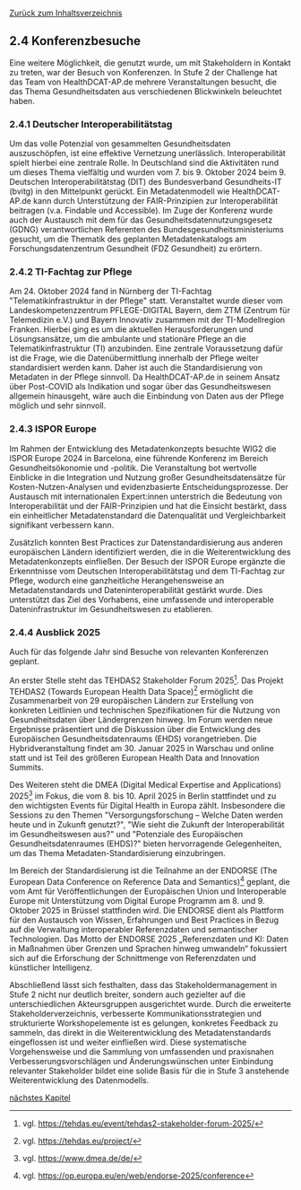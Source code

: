 [Zurück zum Inhaltsverzeichnis](https://healthdcat-ap-de.github.io/healthdcat-ap.de/report_stage_2.html)

## 2.4 Konferenzbesuche

Eine weitere Möglichkeit, die genutzt wurde, um mit Stakeholdern in Kontakt zu treten, war der Besuch von Konferenzen. In Stufe 2 der Challenge hat das Team von HealthDCAT-AP.de mehrere Veranstaltungen besucht, die das Thema Gesundheitsdaten aus verschiedenen Blickwinkeln beleuchtet haben.

### 2.4.1 Deutscher Interoperabilitätstag

Um das volle Potenzial von gesammelten Gesundheitsdaten auszuschöpfen, ist eine effektive Vernetzung unerlässlich. Interoperabilität spielt hierbei eine zentrale Rolle. In Deutschland sind die Aktivitäten rund um dieses Thema vielfältig und wurden vom 7. bis 9. Oktober 2024 beim 9. Deutschen Interoperabilitätstag (DIT) des Bundesverband Gesundheits-IT (bvitg) in den Mittelpunkt gerückt. Ein Metadatenmodell wie HealthDCAT-AP.de kann durch Unterstützung der FAIR-Prinzipien zur Interoperabilität beitragen (v.a. Findable und Accessible). Im Zuge der Konferenz wurde auch der Austausch mit dem für das Gesundheitsdatennutzungsgesetz (GDNG) verantwortlichen Referenten des Bundesgesundheitsministeriums gesucht, um die Thematik des geplanten Metadatenkatalogs am Forschungsdatenzentrum Gesundheit (FDZ Gesundheit) zu erörtern.

### 2.4.2 TI-Fachtag zur Pflege

Am 24. Oktober 2024 fand in Nürnberg der TI-Fachtag "Telematikinfrastruktur in der Pflege" statt. Veranstaltet wurde dieser vom Landeskompetenzzentrum PFLEGE-DIGITAL Bayern, dem ZTM (Zentrum für Telemedizin e.V.) und Bayern Innovativ zusammen mit der TI-Modellregion Franken. Hierbei ging es um die aktuellen Herausforderungen und Lösungsansätze, um die ambulante und stationäre Pflege an die Telematikinfrastruktur (TI) anzubinden. Eine zentrale Voraussetzung dafür ist die Frage, wie die Datenübermittlung innerhalb der Pflege weiter standardisiert werden kann. Daher ist auch die Standardisierung von Metadaten in der Pflege sinnvoll. Da HealthDCAT-AP.de in seinem Ansatz über Post-COVID als Indikation und sogar über das Gesundheitswesen allgemein hinausgeht, wäre auch die Einbindung von Daten aus der Pflege möglich und sehr sinnvoll.

### 2.4.3 ISPOR Europe

Im Rahmen der Entwicklung des Metadatenkonzepts besuchte WIG2 die ISPOR Europe 2024 in Barcelona, eine führende Konferenz im Bereich Gesundheitsökonomie und -politik. Die Veranstaltung bot wertvolle Einblicke in die Integration und Nutzung großer Gesundheitsdatensätze für Kosten-Nutzen-Analysen und evidenzbasierte Entscheidungsprozesse. Der Austausch mit internationalen Expert:innen unterstrich die Bedeutung von Interoperabilität und der FAIR-Prinzipien und hat die Einsicht bestärkt, dass ein einheitlicher Metadatenstandard die Datenqualität und Vergleichbarkeit signifikant verbessern kann.

Zusätzlich konnten Best Practices zur Datenstandardisierung aus anderen europäischen Ländern identifiziert werden, die in die Weiterentwicklung des Metadatenkonzepts einfließen. Der Besuch der ISPOR Europe ergänzte die Erkenntnisse vom Deutschen Interoperabilitätstag und dem TI-Fachtag zur Pflege, wodurch eine ganzheitliche Herangehensweise an Metadatenstandards und Dateninteroperabilität gestärkt wurde. Dies unterstützt das Ziel des Vorhabens, eine umfassende und interoperable Dateninfrastruktur im Gesundheitswesen zu etablieren.

### 2.4.4 Ausblick 2025

Auch für das folgende Jahr sind Besuche von relevanten Konferenzen geplant.

An erster Stelle steht das TEHDAS2 Stakeholder Forum 2025[^21]. Das Projekt TEHDAS2 (Towards European Health Data Space)[^22] ermöglicht die Zusammenarbeit von 29 europäischen Ländern zur Erstellung von konkreten Leitlinien und technischen Spezifikationen für die Nutzung von Gesundheitsdaten über Ländergrenzen hinweg. Im Forum werden neue Ergebnisse präsentiert und die Diskussion über die Entwicklung des Europäischen Gesundheitsdatenraums (EHDS) vorangetrieben. Die Hybridveranstaltung findet am 30. Januar 2025 in Warschau und online statt und ist Teil des größeren European Health Data and Innovation Summits.

Des Weiteren steht die DMEA (Digital Medical Expertise and Applications) 2025[^23] im Fokus, die vom 8. bis 10. April 2025 in Berlin stattfindet und zu den wichtigsten Events für Digital Health in Europa zählt. Insbesondere die Sessions zu den Themen "Versorgungsforschung – Welche Daten werden heute und in Zukunft genutzt?", "Wie sieht die Zukunft der Interoperabilität im Gesundheitswesen aus?" und "Potenziale des Europäischen Gesundheitsdatenraumes (EHDS)?" bieten hervorragende Gelegenheiten, um das Thema Metadaten-Standardisierung einzubringen.

Im Bereich der Standardisierung ist die Teilnahme an der ENDORSE (The European Data Conference on Reference Data and Semantics)[^24] geplant, die vom Amt für Veröffentlichungen der Europäischen Union und Interoperable Europe mit Unterstützung vom Digital Europe Programm am 8. und 9. Oktober 2025 in Brüssel stattfinden wird. Die ENDORSE dient als Plattform für den Austausch von Wissen, Erfahrungen und Best Practices in Bezug auf die Verwaltung interoperabler Referenzdaten und semantischer Technologien. Das Motto der ENDORSE 2025 „Referenzdaten und KI: Daten in Maßnahmen über Grenzen und Sprachen hinweg umwandeln“ fokussiert sich auf die Erforschung der Schnittmenge von Referenzdaten und künstlicher Intelligenz.

Abschließend lässt sich festhalten, dass das Stakeholdermanagement in Stufe 2 nicht nur deutlich breiter, sondern auch gezielter auf die unterschiedlichen Akteursgruppen ausgerichtet wurde. Durch die erweiterte Stakeholderverzeichnis, verbesserte Kommunikationsstrategien und strukturierte Workshopelemente ist es gelungen, konkretes Feedback zu sammeln, das direkt in die Weiterentwicklung des Metadatenstandards eingeflossen ist und weiter einfließen wird. Diese systematische Vorgehensweise und die Sammlung von umfassenden und praxisnahen Verbesserungsvorschlägen und Änderungswünschen unter Einbindung relevanter Stakeholder bildet eine solide Basis für die in Stufe 3 anstehende Weiterentwicklung des Datenmodells.

[nächstes Kapitel](https://healthdcat-ap-de.github.io/healthdcat-ap.de/report_stage_2/3_Abstimmung_mit_Bedarfstraegern/3_Abstimmung_mit_Bedarfstraegern.html)

[^21]: vgl. https://tehdas.eu/event/tehdas2-stakeholder-forum-2025/
[^22]: vgl. https://tehdas.eu/project/
[^23]: vgl. https://www.dmea.de/de/
[^24]: vgl. https://op.europa.eu/en/web/endorse-2025/conference
